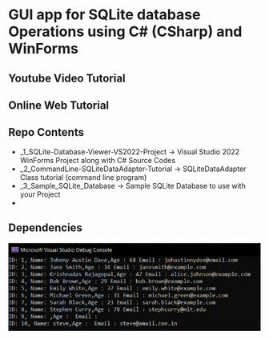 # GUI app for SQLite database Operations using C# (CSharp) and WinForms

## Youtube Video Tutorial
## Online Web Tutorial
## Repo Contents

 - _1_SQLite-Database-Viewer-VS2022-Project  -> Visual Studio 2022 WinForms Project along with C# Source Codes 
 - _2_CommandLine-SQLiteDataAdapter-Tutorial -> SQLiteDataAdapter Class tutorial (command line program)
 - _3_Sample_SQLite_Database -> Sample SQLite Database to use with your Project
 -

## Dependencies

![](https://github.com/xanthium-enterprises/GUI-app-for-SQLite-database-CRUD-ops-using-CSharp-and-WinForms/blob/main/_4_Screenshots/sqlite_data_adapter_output.png)
 
